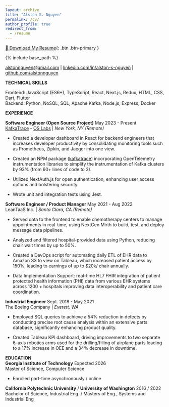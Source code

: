 ```yaml
---
layout: archive
title: "Alston S. Nguyen"
permalink: /cv/
author_profile: true
redirect_from:
  - /resume
---
```

[📄 Download My Resume](../assets/resume/Alston_Nguyen_Resume.pdf){: .btn .btn-primary }

{% include base_path %}

[alstonnguyen@gmail.com](mailto:alstonnguyen@gmail.com) | [linkedin.com/in/alston-s-nguyen](http://www.linkedin.com/in/alston-s-nguyen/) | [github.com/alstonnguyen](https://github.com/alstonnguyen)

**TECHNICAL SKILLS**

Frontend: JavaScript (ES6+), TypeScript, React, Next.js, Redux, HTML, CSS, Dart, Flutter  
Backend: Python, NoSQL, SQL, Apache Kafka, Node.js, Express, Docker

**EXPERIENCE**

**Software Engineer (Open Source Project)**	May 2023 \- Present  
[KafkaTrace](http://www.kafkatrace.com) \- [OS Labs](https://www.opensourcelabs.io/) | *New York, NY (Remote)*

* Created a developer dashboard in React for backend engineers that increases developer productivity by consolidating monitoring tools such as Prometheus, Zipkin, and Jaeger into one view.

* Created an NPM package ([kafkatrace](https://www.npmjs.com/package/kafkatrace)) incorporating OpenTelemetry instrumentation libraries to simplify the instrumentation of Kafka clusters by 93% (from 60+ lines of code to 3).

* Utilized NextAuth.js for open authentication, enhancing user access options and bolstering security.

* Wrote unit and integration tests using Jest.

**Software Engineer / Product Manager**	May 2021 \- Aug 2022  
LeanTaaS Inc. | *Santa Clara, CA (Remote)*

* Served data to the frontend to enable chemotherapy centers to manage appointments in real-time,  using NextGen Mirth to build, test, and deploy message data pipelines.

* Analyzed and filtered hospital-provided data using Python, reducing chair wait times by up to 50%.

* Created a DevOps script for automating daily ETL of EHR data to Amazon S3 to view on Tableau, which increased patient access by 150%, leading to earnings of up to $20k/ chair annually.

* Data Implementation Support: real-time HL7 FHIR integration of patient protected health information (PHI) data from various EHR systems across 1200 \+ hospitals improving data interoperability and patient care coordination.

**Industrial Engineer** 	Sept. 2018 \- May 2021  
The Boeing Company | *Everett, WA*	

* Employed SQL queries to achieve a 54% reduction in defects by conducting precise root cause analysis within an extensive parts database, significantly enhancing product quality.

* Created Tableau KPI dashboard, driving improvements to two separate 6-axis robotics arms used for the drilling/filling of airplane parts leading to a 17% increase in OEE and a 34% decrease in downtime.

**EDUCATION**  
**Georgia Institute of Technology** 	Expected 2026  
Master of Science, Computer Science

* Enrolled part-time asynchronously / online

**California Polytechnic University** / **University of Washington** 	2016 / 2022  
Bachelor of Science, Industrial Eng. / Masters of Eng., Systems and Industrial Eng	
